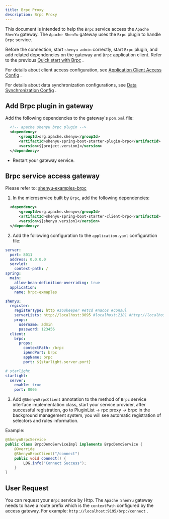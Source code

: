 ```yaml
---
title: Brpc Proxy
description: Brpc Proxy
---
```


This document is intended to help the `Brpc` service access the `Apache ShenYu` gateway. The `Apache ShenYu` gateway uses the `Brpc` plugin to handle `Brpc` service.

Before the connection, start `shenyu-admin` correctly, start `Brpc` plugin, and add related dependencies on the gateway and `Brpc` application client. Refer to the previous [Quick start with Brpc](../quick-start/quick-start-brpc) .

For details about client access configuration, see [Application Client Access Config](../property-config/register-center-access.md) .

For details about data synchronization configurations, see [Data Synchronization Config](../property-config/use-data-sync.md) .

## Add Brpc plugin in gateway

Add the following dependencies to the gateway's `pom.xml` file:


```xml
  <!-- apache shenyu brpc plugin -->
  <dependency>
      <groupId>org.apache.shenyu</groupId>
      <artifactId>shenyu-spring-boot-starter-plugin-brpc</artifactId>
      <version>${project.version}</version>
  </dependency>
```

* Restart your gateway service.

## Brpc service access gateway

Please refer to: [shenyu-examples-brpc](https://github.com/apache/shenyu/tree/master/shenyu-examples/shenyu-examples-brpc)

1. In the microservice built by `Brpc`, add the following dependencies:

```xml
  <dependency>
      <groupId>org.apache.shenyu</groupId>
      <artifactId>shenyu-spring-boot-starter-client-brpc</artifactId>
      <version>${shenyu.version}</version>
  </dependency>
```

2. Add the following configuration to the `application.yaml` configuration file:

```yaml
server:
  port: 8011
  address: 0.0.0.0
  servlet:
    context-path: /
spring:
  main:
    allow-bean-definition-overriding: true
  application:
    name: brpc-exmaples

shenyu:
  register:
    registerType: http #zookeeper #etcd #nacos #consul
    serverLists: http://localhost:9095 #localhost:2181 #http://localhost:2379 #localhost:8848
    props:
      username: admin
      password: 123456
  client:
    brpc:
      props:
        contextPath: /brpc
        ipAndPort: brpc
        appName: brpc
        port: ${starlight.server.port}

# starlight
starlight:
  server:
    enable: true
    port: 8005
```


3. Add `@ShenyuBrpcClient` annotation to the method of `Brpc` service interface implementation class, start your service provider, after successful registration, go to PluginList -> rpc proxy -> brpc in the background management system, you will see automatic registration of selectors and rules information.

Example:

```java
@ShenyuBrpcService
public class BrpcDemoServiceImpl implements BrpcDemoService {
    @Override
    @ShenyuBrpcClient("/connect")
    public void connect() {
        LOG.info("Connect Success");
    }
}
```

## User Request

You can request your `Brpc` service by Http. The `Apache ShenYu` gateway needs to have a route prefix which is the `contextPath` configured by the access gateway. For example: `http://localhost:9195/brpc/connect` .
